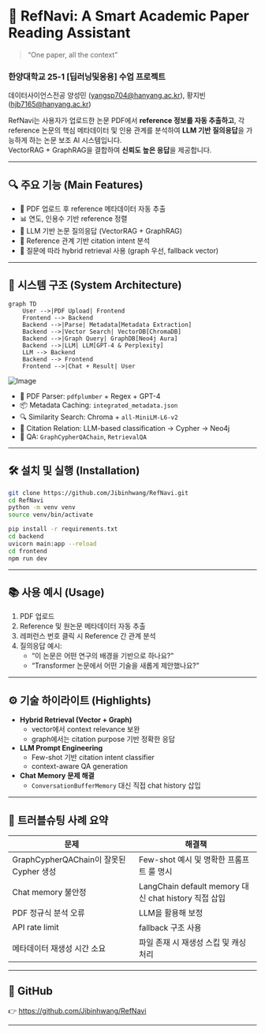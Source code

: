 # 🧠 RefNavi: A Smart Academic Paper Reading Assistant

> “One paper, all the context”

### 한양대학교 25-1 [딥러닝및응용] 수업 프로젝트
데이터사이언스전공 양성민 (yangsp704@hanyang.ac.kr), 황지빈 (hjb7165@hanyang.ac.kr)

RefNavi는 사용자가 업로드한 논문 PDF에서 **reference 정보를 자동 추출하고**, 각 reference 논문의 핵심 메타데이터 및 인용 관계를 분석하여 **LLM 기반 질의응답**을 가능하게 하는 논문 보조 AI 시스템입니다.  
VectorRAG + GraphRAG을 결합하여 **신뢰도 높은 응답**을 제공합니다.

---

## 🔍 주요 기능 (Main Features)

- 📄 PDF 업로드 후 reference 메타데이터 자동 추출
- 📊 연도, 인용수 기반 reference 정렬
- 🧠 LLM 기반 논문 질의응답 (VectorRAG + GraphRAG)
- 🧭 Reference 관계 기반 citation intent 분석
- 💬 질문에 따라 hybrid retrieval 사용 (graph 우선, fallback vector)

---

## 🧱 시스템 구조 (System Architecture)

```mermaid
graph TD
    User -->|PDF Upload| Frontend
    Frontend --> Backend
    Backend -->|Parse| Metadata[Metadata Extraction]
    Backend -->|Vector Search| VectorDB[ChromaDB]
    Backend -->|Graph Query| GraphDB[Neo4j Aura]
    Backend -->|LLM| LLM[GPT-4 & Perplexity]
    LLM --> Backend
    Backend --> Frontend
    Frontend -->|Chat + Result| User
```
![Image](https://github.com/user-attachments/assets/e2feaf4e-4aeb-42b1-8cf9-447ef770d68f)

- 📄 PDF Parser: `pdfplumber` + Regex + GPT-4
- 📦 Metadata Caching: `integrated_metadata.json`
- 🔍 Similarity Search: Chroma + `all-MiniLM-L6-v2`
- 🧭 Citation Relation: LLM-based classification → Cypher → Neo4j
- 💬 QA: `GraphCypherQAChain`, `RetrievalQA`

---

## 🛠️ 설치 및 실행 (Installation)

```bash
git clone https://github.com/Jibinhwang/RefNavi.git
cd RefNavi
python -m venv venv
source venv/bin/activate

pip install -r requirements.txt
cd backend
uvicorn main:app --reload
cd frontend
npm run dev
```

---

## 📚 사용 예시 (Usage)

1. PDF 업로드
2. Reference 및 원논문 메타데이터 자동 추출
3. 레퍼런스 번호 클릭 시 Reference 간 관계 분석
4. 질의응답 예시:
    - “이 논문은 어떤 연구의 배경을 기반으로 하나요?”
    - “Transformer 논문에서 어떤 기술을 새롭게 제안했나요?”

---

## ⚙️ 기술 하이라이트 (Highlights)

- **Hybrid Retrieval (Vector + Graph)**
  - vector에서 context relevance 보완
  - graph에서는 citation purpose 기반 정확한 응답
- **LLM Prompt Engineering**
  - Few-shot 기반 citation intent classifier
  - context-aware QA generation
- **Chat Memory 문제 해결**
  - `ConversationBufferMemory` 대신 직접 chat history 삽입
---

## 🐞 트러블슈팅 사례 요약

| 문제 | 해결책 |
|------|--------|
| GraphCypherQAChain이 잘못된 Cypher 생성 | Few-shot 예시 및 명확한 프롬프트 룰 명시 |
| Chat memory 불안정 | LangChain default memory 대신 chat history 직접 삽입 |
| PDF 정규식 분석 오류 | LLM을 활용해 보정 |
| API rate limit | fallback 구조 사용 |
| 메타데이터 재생성 시간 소요 | 파일 존재 시 재생성 스킵 및 캐싱 처리 |

---

## 🔗 GitHub

👉 https://github.com/Jibinhwang/RefNavi

---
